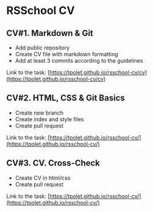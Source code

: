 # RSSchool CV<br>
## CV#1. Markdown & Git<br>

- Add public repository
- Create CV file with markdown formatting
- Add at least 3 commits according to the guidelines

Link to the task: [https://tpolet.github.io/rsschool-cv/cv](https://tpolet.github.io/rsschool-cv/cv)<br>


## CV#2. HTML, CSS & Git Basics<br>

- Create new branch
- Create index and style files
- Create pull request

Link to the task: [https://tpolet.github.io/rsschool-cv/](https://tpolet.github.io/rsschool-cv/)<br>


## CV#3. CV. Cross-Check<br>

- Create CV in html/css 
- Create pull request

Link to the task: [https://tpolet.github.io/rsschool-cv/](https://tpolet.github.io/rsschool-cv/)<br>
